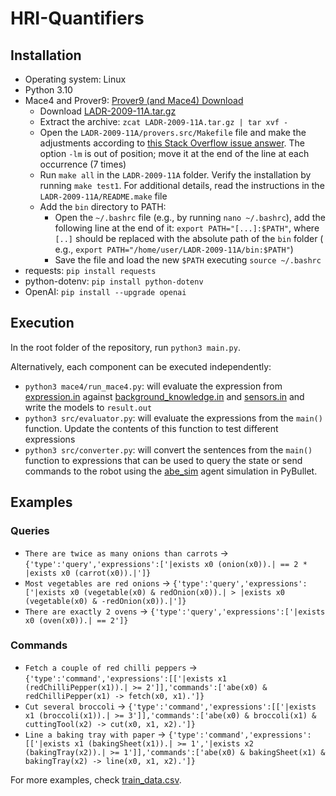 # HRI-Quantifiers

## Installation

- Operating system: Linux
- Python 3.10
- Mace4 and Prover9: [Prover9 (and Mace4) Download](https://www.cs.unm.edu/~mccune/prover9/download/)
    - Download [LADR-2009-11A.tar.gz](https://www.cs.unm.edu/~mccune/prover9/download/LADR-2009-11A.tar.gz)
    - Extract the archive: `zcat LADR-2009-11A.tar.gz | tar xvf -`
    - Open the `LADR-2009-11A/provers.src/Makefile` file and make the adjustments according to [this Stack Overflow issue answer](https://stackoverflow.com/a/70395714). The option `-lm` is out of position; move it at the end of the line at each occurrence (7 times)
    - Run `make all` in the `LADR-2009-11A` folder. Verify the installation by running `make test1`. For additional details, read the instructions in the `LADR-2009-11A/README.make` file
    - Add the `bin` directory to PATH:
        - Open the `~/.bashrc` file (e.g., by running `nano ~/.bashrc`), add the following line at the end of it: `export PATH="[...]:$PATH"`, where `[..]`
          should be replaced with the absolute path of the `bin` folder (
          e.g., `export PATH="/home/user/LADR-2009-11A/bin:$PATH"`)
        - Save the file and load the new `$PATH` executing `source ~/.bashrc`
- requests: `pip install requests`
- python-dotenv: `pip install python-dotenv`
- OpenAI: `pip install --upgrade openai`

## Execution

In the root folder of the repository, run `python3 main.py`.

Alternatively, each component can be executed independently:

- `python3 mace4/run_mace4.py`: will evaluate the expression from [expression.in](mace4/expression.in)
  against [background_knowledge.in](mace4/background_knowledge.in) and [sensors.in](mace4/sensors.in) and write the
  models to `result.out`
- `python3 src/evaluator.py`: will evaluate the expressions from the `main()` function. Update the contents of this
  function to test different expressions
- `python3 src/converter.py`: will convert the sentences from the `main()` function to expressions that can be used to query the state or send commands to the robot using the [abe_sim](https://github.com/mpomarlan/abe_sim/tree/3p0) agent simulation in PyBullet. 


## Examples

### Queries

- `There are twice as many onions than carrots` &rarr; `{'type':'query','expressions':['|exists x0 (onion(x0)).| == 2 * |exists x0 (carrot(x0)).|']}`
- `Most vegetables are red onions` &rarr; `{'type':'query','expressions':['|exists x0 (vegetable(x0) & redOnion(x0)).| > |exists x0 (vegetable(x0) & -redOnion(x0)).|']}`
- `There are exactly 2 ovens` &rarr; `{'type':'query','expressions':['|exists x0 (oven(x0)).| == 2']}`

### Commands

- `Fetch a couple of red chilli peppers` &rarr; `{'type':'command','expressions':[['|exists x1 (redChilliPepper(x1)).| >= 2']],'commands':['abe(x0) & redChilliPepper(x1) -> fetch(x0, x1).']}`
- `Cut several broccoli` &rarr; `{'type':'command','expressions':[['|exists x1 (broccoli(x1)).| >= 3']],'commands':['abe(x0) & broccoli(x1) & cuttingTool(x2) -> cut(x0, x1, x2).']}`
- `Line a baking tray with paper` &rarr; `{'type':'command','expressions':[['|exists x1 (bakingSheet(x1)).| >= 1','|exists x2 (bakingTray(x2)).| >= 1']],'commands':['abe(x0) & bakingSheet(x1) & bakingTray(x2) -> line(x0, x1, x2).']}`

For more examples, check [train_data.csv](notebooks/data/train_data.csv).
